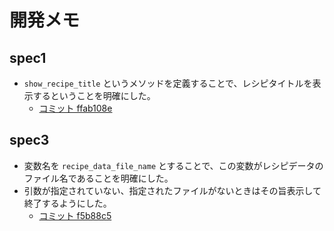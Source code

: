 # 開発メモ

## spec1
* `show_recipe_title` というメソッドを定義することで、レシピタイトルを表示するということを明確にした。
    * [コミット ffab108e](https://github.com/dtan4/dtan4-sezemi-2014-readable-code-2/commit/ffab108edd531c858fa1ab22749fc0bf6e9b364c)

## spec3
* 変数名を `recipe_data_file_name` とすることで、この変数がレシピデータのファイル名であることを明確にした。
* 引数が指定されていない、指定されたファイルがないときはその旨表示して終了するようにした。
    * [コミット f5b88c5](https://github.com/dtan4/dtan4-sezemi-2014-readable-code-2/commit/f5b88c59aaba6b7bddf5e48aacf80c35ef64fccc)

